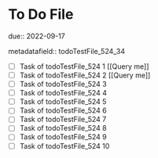 # To Do File

due:: 2022-09-17

metadatafield:: todoTestFile_524_34

- [ ] Task of todoTestFile_524 1 [[Query me]]
- [ ] Task of todoTestFile_524 2 [[Query me]]
- [ ] Task of todoTestFile_524 3
- [ ] Task of todoTestFile_524 4
- [ ] Task of todoTestFile_524 5
- [ ] Task of todoTestFile_524 6
- [ ] Task of todoTestFile_524 7
- [ ] Task of todoTestFile_524 8
- [ ] Task of todoTestFile_524 9
- [ ] Task of todoTestFile_524 10